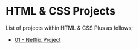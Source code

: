 # HTML & CSS Projects

List of projects within HTML & CSS Plus as follows;

- [01 - Netflix Project](./001-survey-form/README.md)
